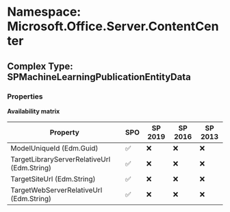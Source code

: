 # Namespace: Microsoft.Office.Server.ContentCenter

## Complex Type: SPMachineLearningPublicationEntityData

### Properties

**Availability matrix**

Property | SPO | SP 2019 | SP 2016 | SP 2013
----------|-----|---------|---------|--------
ModelUniqueId (Edm.Guid) | ✅ | ❌ | ❌ | ❌
TargetLibraryServerRelativeUrl (Edm.String) | ✅ | ❌ | ❌ | ❌
TargetSiteUrl (Edm.String) | ✅ | ❌ | ❌ | ❌
TargetWebServerRelativeUrl (Edm.String) | ✅ | ❌ | ❌ | ❌
